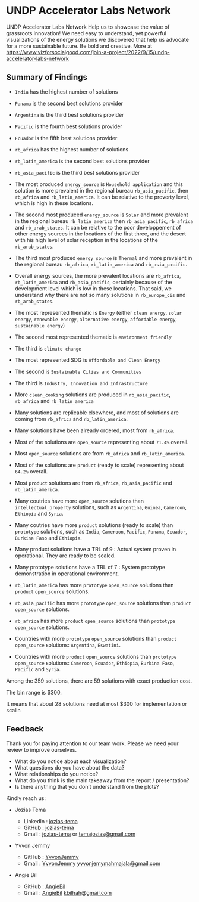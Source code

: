 # UNDP Accelerator Labs Network

UNDP Accelerator Labs Network  Help us to showcase the value of grassroots innovation! We need easy to understand, yet powerful visualizations of the energy solutions we discovered that help us advocate for a more sustainable future. Be bold and creative.  More at https://www.vizforsocialgood.com/join-a-project/2022/9/15/undp-accelerator-labs-network

## Summary of Findings

- `India` has the highest number of solutions
- `Panama` is the second best solutions provider
- `Argentina` is the third best solutions provider
- `Pacific` is the fourth best solutions provider
- `Ecuador` is the fifth best solutions provider


- `rb_africa` has the highest number of solutions
- `rb_latin_america` is the second best solutions provider
- `rb_asia_pacific` is the third best solutions provider


- The most produced `energy_source` is `Household application` and this solution is more prevalent in the regional bureau `rb_asia_pacific`, then `rb_africa` and `rb_latin_america`. It can be relative to the proverty level, which is high in these locations.
- The second most produced `energy_source` is `Solar` and more prevalent in  the regional bureau `rb_latin_america` then `rb_asia_pacific`, `rb_africa` and `rb_arab_states`. It can be relative to the poor developpement of other energy sources in the locations of the first three, and the desert with his high level of solar reception in the locations of the `rb_arab_states`.
- The third most produced `energy_source` is `Thermal` and more prevalent in  the regional bureau `rb_africa`, `rb_latin_america` and `rb_asia_pacific`.
- Overall energy sources, the more prevalent locations are `rb_africa`, `rb_latin_america` and `rb_asia_pacific`, certainly because of the development level which is low in these locations. That said, we understand why there are not so many solutions in `rb_europe_cis` and `rb_arab_states`.



- The most represented thematic is `Energy` (either `clean energy`, `solar energy`, `renewable energy`, `alternative energy`, `affordable energy`, `sustainable energy`)
- The second most represented thematic is `environment friendly`
- The third is `climate change`



- The most represented SDG is `Affordable and Clean Energy`
- The second is `Sustainable Cities and Communities`
- The third is `Industry, Innovation and Infrastructure`


- More `clean_cooking` solutions are produced in `rb_asia_pacific`, `rb_africa` and `rb_latin_america`
- Many solutions are replicable elsewhere, and most of solutions are coming from `rb_africa` and `rb_latin_america`.
- Many solutions have been already ordered, most from `rb_africa`.



- Most of the solutions are `open_source` representing about `71.4%` overall.
- Most `open_source` solutions are from `rb_africa` and `rb_latin_america`.
- Most of the solutions are `product` (ready to scale) representing about `64.2%` overall.
- Most `product` solutions are from `rb_africa`, `rb_asia_pacific` and `rb_latin_america`.



- Many coutries have more `open_source` solutions than `intellectual_property` solutions, such as `Argentina`, `Guinea`, `Cameroon`, `Ethiopia` and `Syria`.
- Many coutries have more `product` solutions (ready to scale) than `prototype` solutions, such as `India`, `Cameroon`, `Pacific`, `Panama`, `Ecuador`, `Burkina Faso` and `Ethiopia`.
- Many product solutions have a TRL of 9 : Actual system proven in operational. They are ready to be scaled.
- Many prototype solutions have a TRL of 7 : System prototype demonstration in operational environment. 



- `rb_latin_america` has more `prototype` `open_source` solutions than `product` `open_source` solutions.
- `rb_asia_pacific` has more `prototype` `open_source` solutions than `product` `open_source` solutions.
- `rb_africa` has more `product` `open_source` solutions than `prototype` `open_source` solutions.



- Countries with more `prototype` `open_source` solutions than `product` `open_source` solutions: `Argentina`, `Eswatini`.
- Countries with more `product` `open_source` solutions than `prototype` `open_source` solutions: `Cameroon`, `Ecuador`, `Ethiopia`, `Burkina Faso`, `Pacific` and `Syria`.




Among the 359 solutions, there are 59 solutions with exact production cost.

The bin range is $300. 

It means that about 28 solutions need at most $300 for implementation or scalin


## Feedback

Thank you for paying attention to our team work. Please we need your review to improve ourselves.

- What do you notice about each visualization?
- What questions do you have about the data?
- What relationships do you notice?
- What do you think is the main takeaway from the report / presentation?
- Is there anything that you don’t understand from the plots?

Kindly reach us: 
- Jozias Tema
    - LinkedIn :  [jozias-tema](https://www.linkedin.com/in/jozias-tema-496a1523a/)
    - GitHub :  [jozias-tema](https://github.com/temajozias/)
    - Gmail :  [jozias-tema](mailto:temajozias@gmail.com) or temajozias@gmail.com


- Yvvon Jemmy
    - GitHub :  [YvvonJemmy](https://github.com/YvvonJemmy/)
    - Gmail :  [YvvonJemmy](mailto:yvvonjemymahmajala@gmail.com) yvvonjemymahmajala@gmail.com


- Angie Bil
    - GitHub :  [AngieBil](http://github.com/AngieBil)
    - Gmail :  [AngieBil](mailto:kbilhah@gmail.com)  kbilhah@gmail.com